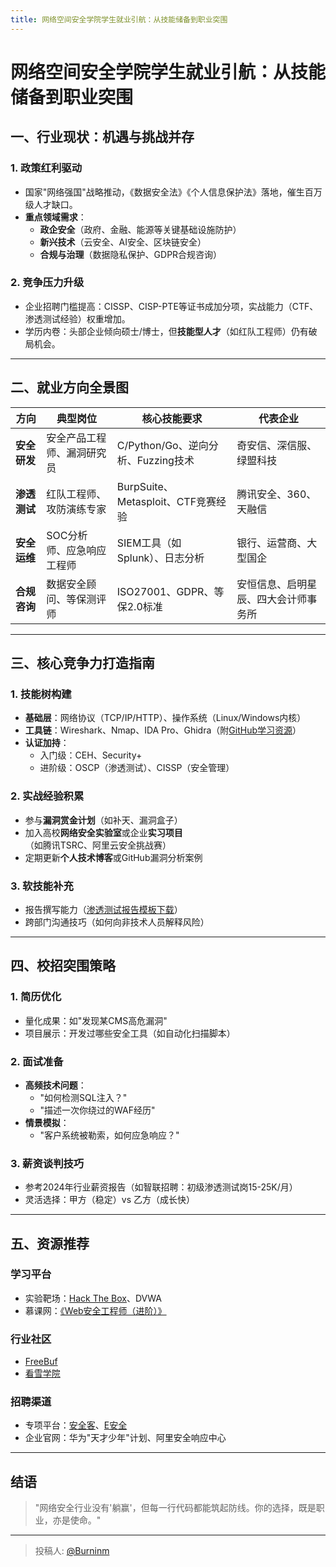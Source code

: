 ```yaml
---
title: 网络空间安全学院学生就业引航：从技能储备到职业突围
---
```


# 网络空间安全学院学生就业引航：从技能储备到职业突围

## 一、行业现状：机遇与挑战并存

### 1. 政策红利驱动
- 国家"网络强国"战略推动，《数据安全法》《个人信息保护法》落地，催生百万级人才缺口。
- **重点领域需求**：
  - **政企安全**（政府、金融、能源等关键基础设施防护）
  - **新兴技术**（云安全、AI安全、区块链安全）
  - **合规与治理**（数据隐私保护、GDPR合规咨询）

### 2. 竞争压力升级
- 企业招聘门槛提高：CISSP、CISP-PTE等证书成加分项，实战能力（CTF、渗透测试经验）权重增加。
- 学历内卷：头部企业倾向硕士/博士，但**技能型人才**（如红队工程师）仍有破局机会。

---

## 二、就业方向全景图

| **方向**       | **典型岗位**             | **核心技能要求**                   | **代表企业**                  |
|----------------|-------------------------|-----------------------------------|-----------------------------|
| **安全研发**   | 安全产品工程师、漏洞研究员 | C/Python/Go、逆向分析、Fuzzing技术 | 奇安信、深信服、绿盟科技     |
| **渗透测试**   | 红队工程师、攻防演练专家  | BurpSuite、Metasploit、CTF竞赛经验 | 腾讯安全、360、天融信        |
| **安全运维**   | SOC分析师、应急响应工程师 | SIEM工具（如Splunk）、日志分析     | 银行、运营商、大型国企       |
| **合规咨询**   | 数据安全顾问、等保测评师  | ISO27001、GDPR、等保2.0标准       | 安恒信息、启明星辰、四大会计师事务所 |

---

## 三、核心竞争力打造指南

### 1. 技能树构建
- **基础层**：网络协议（TCP/IP/HTTP）、操作系统（Linux/Windows内核）
- **工具链**：Wireshark、Nmap、IDA Pro、Ghidra（附[GitHub学习资源](#)）
- **认证加持**：
  - 入门级：CEH、Security+
  - 进阶级：OSCP（渗透测试）、CISSP（安全管理）

### 2. 实战经验积累
- 参与**漏洞赏金计划**（如补天、漏洞盒子）
- 加入高校**网络安全实验室**或企业**实习项目**（如腾讯TSRC、阿里云安全挑战赛）
- 定期更新**个人技术博客**或GitHub漏洞分析案例

### 3. 软技能补充
- 报告撰写能力（[渗透测试报告模板下载](#)）
- 跨部门沟通技巧（如何向非技术人员解释风险）

---

## 四、校招突围策略

### 1. 简历优化
- 量化成果：如"发现某CMS高危漏洞"
- 项目展示：开发过哪些安全工具（如自动化扫描脚本）

### 2. 面试准备
- **高频技术问题**：
  - "如何检测SQL注入？"
  - "描述一次你绕过的WAF经历"
- **情景模拟**：
  - "客户系统被勒索，如何应急响应？"

### 3. 薪资谈判技巧
- 参考2024年行业薪资报告（如智联招聘：初级渗透测试岗15-25K/月）
- 灵活选择：甲方（稳定）vs 乙方（成长快）

---

## 五、资源推荐

### 学习平台
- 实验靶场：[Hack The Box](https://www.hackthebox.com/)、DVWA
- 慕课网：[《Web安全工程师（进阶）》](https://www.imooc.com/)

### 行业社区
- [FreeBuf](https://www.freebuf.com/)
- [看雪学院](https://www.kanxue.com/)

### 招聘渠道
- 专项平台：[安全客](https://www.anquanke.com/)、[E安全](https://www.easyaq.com/)
- 企业官网：华为"天才少年"计划、阿里安全响应中心

---

## 结语

> "网络安全行业没有'躺赢'，但每一行代码都能筑起防线。你的选择，既是职业，亦是使命。"

---

> 投稿人: [@Burninm](https://github.com/Burninm)
